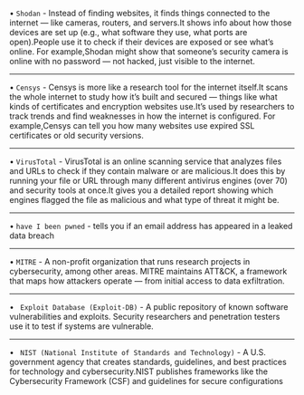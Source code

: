 

• `Shodan` - Instead of finding websites, it finds things connected to the internet — like cameras, routers, and servers.It shows info about how those devices are set up (e.g., what software they use, what ports are open).People use it to check if their devices are exposed or see what’s online. For example,Shodan might show that someone’s security camera is online with no password — not hacked, just visible to the internet.

---

• `Censys` - Censys is more like a research tool for the internet itself.It scans the whole internet to study how it’s built and secured — things like what kinds of certificates and encryption websites use.It’s used by researchers to track trends and find weaknesses in how the internet is configured. For example,Censys can tell you how many websites use expired SSL certificates or old security versions.

---

• `VirusTotal` - VirusTotal is an online scanning service that analyzes files and URLs to check if they contain malware or are malicious.It does this by running your file or URL through many different antivirus engines (over 70) and security tools at once.It gives you a detailed report showing which engines flagged the file as malicious and what type of threat it might be.

---

• `have I been pwned` - tells you if an email address has appeared in a leaked data breach

---

• `MITRE` - A non-profit organization that runs research projects in cybersecurity, among other areas. MITRE maintains ATT&CK, a framework that maps how attackers operate — from initial access to data exfiltration.

---

• ` Exploit Database (Exploit-DB)` -  A public repository of known software vulnerabilities and exploits. Security researchers and penetration testers use it to test if systems are vulnerable.

---

• ` NIST (National Institute of Standards and Technology)` -  A U.S. government agency that creates standards, guidelines, and best practices for technology and cybersecurity.NIST publishes frameworks like the Cybersecurity Framework (CSF) and guidelines for secure configurations
